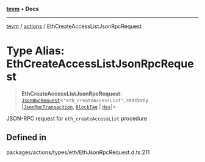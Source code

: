 [**tevm**](../../README.md) • **Docs**

***

[tevm](../../modules.md) / [actions](../README.md) / EthCreateAccessListJsonRpcRequest

# Type Alias: EthCreateAccessListJsonRpcRequest

> **EthCreateAccessListJsonRpcRequest**: [`JsonRpcRequest`](../../index/type-aliases/JsonRpcRequest.md)\<`"eth_createAccessList"`, readonly [[`JsonRpcTransaction`](JsonRpcTransaction.md), [`BlockTag`](../../index/type-aliases/BlockTag.md) \| [`Hex`](../../index/type-aliases/Hex.md)]\>

JSON-RPC request for `eth_createAccessList` procedure

## Defined in

packages/actions/types/eth/EthJsonRpcRequest.d.ts:211
